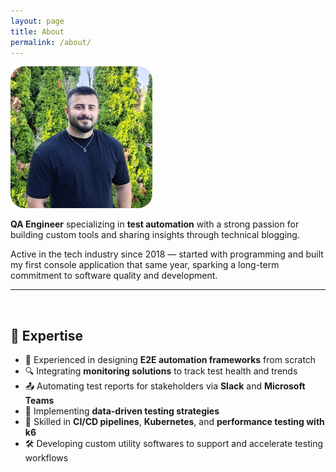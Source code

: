 ```yaml
---
layout: page
title: About
permalink: /about/
---
```


<img src="/assets/images/about/tarlan_ziyadov.jpg" alt="Avatar" style="width:45%;  border-radius:10%;">

**QA Engineer** specializing in **test automation** with a strong passion for building custom tools and sharing insights through technical blogging.

Active in the tech industry since 2018 — started with programming and built my first console application that same year, sparking a long-term commitment to software quality and development.

---

<br>

## 🔧 Expertise

- 🧩 Experienced in designing **E2E automation frameworks** from scratch
- 🔍 Integrating **monitoring solutions** to track test health and trends
- 📤 Automating test reports for stakeholders via **Slack** and **Microsoft Teams**
- 🧪 Implementing **data-driven testing strategies**
- 🔧 Skilled in **CI/CD pipelines**, **Kubernetes**, and **performance testing with k6**
- 🛠️ Developing custom utility softwares to support and accelerate testing workflows
